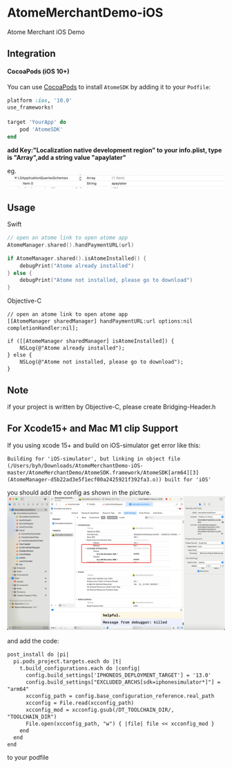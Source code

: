 # AtomeMerchantDemo-iOS
Atome Merchant iOS Demo 

## Integration

#### CocoaPods (iOS 10+)

You can use [CocoaPods](http://cocoapods.org/) to install `AtomeSDK` by adding it to your `Podfile`:

```ruby
platform :ios, '10.0'
use_frameworks!

target 'YourApp' do
    pod 'AtomeSDK'
end
```

**add Key:"Localization native development region" to your info.plist, type is "Array",add a string value "apaylater"**

eg.
![image](image.png)


## Usage
Swift
```swift
// open an atome link to open atome app
AtomeManager.shared().handPaymentURL(url)
```

```swift
if AtomeManager.shared().isAtomeInstalled() {
    debugPrint("Atome already installed")
} else {
    debugPrint("Atome not installed, please go to download")
}
```
Objective-C
```
// open an atome link to open atome app
[[AtomeManager sharedManager] handPaymentURL:url options:nil completionHandler:nil];
```

```
if ([[AtomeManager sharedManager] isAtomeInstalled]) {
    NSLog(@"Atome already installed");
} else {
    NSLog(@"Atome not installed, please go to download");
}
```


## Note

if your project is written by Objective-C, please create Bridging-Header.h

## For Xcode15+ and Mac M1 clip Support 
If you using xcode 15+ and build on iOS-simulator get error like this:
```
Building for 'iOS-simulator', but linking in object file (/Users/byh/Downloads/AtomeMerchantDemo-iOS-master/AtomeMerchantDemo/AtomeSDK.framework/AtomeSDK[arm64][3](AtomeManager-d5b22ad3e5f1ecf00a2425921f392fa3.o)) built for 'iOS'
```

you should add the config as shown in the picture.
![image](bc4418c4-e278-4c1d-850b-88cceea8cbc1.jpeg)

and add the code:
```
post_install do |pi|
  pi.pods_project.targets.each do |t|
    t.build_configurations.each do |config|
      config.build_settings['IPHONEOS_DEPLOYMENT_TARGET'] = '13.0'
      config.build_settings["EXCLUDED_ARCHS[sdk=iphonesimulator*]"] = "arm64"
      xcconfig_path = config.base_configuration_reference.real_path
      xcconfig = File.read(xcconfig_path)
      xcconfig_mod = xcconfig.gsub(/DT_TOOLCHAIN_DIR/, "TOOLCHAIN_DIR")
      File.open(xcconfig_path, "w") { |file| file << xcconfig_mod }
    end
  end
end

```
to your podfile
